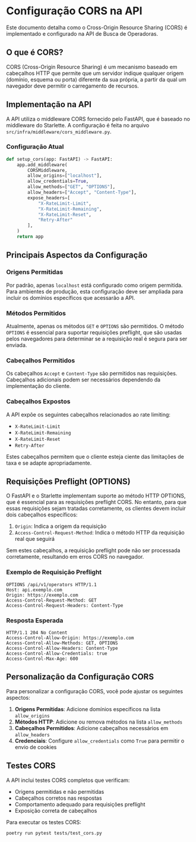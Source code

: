 # Configuração CORS na API

Este documento detalha como o Cross-Origin Resource Sharing (CORS) é implementado e configurado na API de Busca de Operadoras.

## O que é CORS?

CORS (Cross-Origin Resource Sharing) é um mecanismo baseado em cabeçalhos HTTP que permite que um servidor indique qualquer origem (domínio, esquema ou porta) diferente da sua própria, a partir da qual um navegador deve permitir o carregamento de recursos.

## Implementação na API

A API utiliza o middleware CORS fornecido pelo FastAPI, que é baseado no middleware do Starlette. A configuração é feita no arquivo `src/infra/middleware/cors_middleware.py`.

### Configuração Atual

```python
def setup_cors(app: FastAPI) -> FastAPI:
    app.add_middleware(
        CORSMiddleware,
        allow_origins=["localhost"],
        allow_credentials=True,
        allow_methods=["GET", "OPTIONS"],
        allow_headers=["Accept", "Content-Type"],
        expose_headers=[
            "X-RateLimit-Limit",
            "X-RateLimit-Remaining",
            "X-RateLimit-Reset",
            "Retry-After"
        ],
    )
    return app
```

## Principais Aspectos da Configuração

### Origens Permitidas

Por padrão, apenas `localhost` está configurado como origem permitida. Para ambientes de produção, esta configuração deve ser ampliada para incluir os domínios específicos que acessarão a API.

### Métodos Permitidos

Atualmente, apenas os métodos `GET` e `OPTIONS` são permitidos. O método `OPTIONS` é essencial para suportar requisições preflight, que são usadas pelos navegadores para determinar se a requisição real é segura para ser enviada.

### Cabeçalhos Permitidos

Os cabeçalhos `Accept` e `Content-Type` são permitidos nas requisições. Cabeçalhos adicionais podem ser necessários dependendo da implementação do cliente.

### Cabeçalhos Expostos

A API expõe os seguintes cabeçalhos relacionados ao rate limiting:
- `X-RateLimit-Limit`
- `X-RateLimit-Remaining`
- `X-RateLimit-Reset`
- `Retry-After`

Estes cabeçalhos permitem que o cliente esteja ciente das limitações de taxa e se adapte apropriadamente.

## Requisições Preflight (OPTIONS)

O FastAPI e o Starlette implementam suporte ao método HTTP OPTIONS, que é essencial para as requisições preflight CORS. No entanto, para que essas requisições sejam tratadas corretamente, os clientes devem incluir dois cabeçalhos específicos:

1. `Origin`: Indica a origem da requisição
2. `Access-Control-Request-Method`: Indica o método HTTP da requisição real que seguirá

Sem estes cabeçalhos, a requisição preflight pode não ser processada corretamente, resultando em erros CORS no navegador.

### Exemplo de Requisição Preflight

```http
OPTIONS /api/v1/operators HTTP/1.1
Host: api.exemplo.com
Origin: https://exemplo.com
Access-Control-Request-Method: GET
Access-Control-Request-Headers: Content-Type
```

### Resposta Esperada

```http
HTTP/1.1 204 No Content
Access-Control-Allow-Origin: https://exemplo.com
Access-Control-Allow-Methods: GET, OPTIONS
Access-Control-Allow-Headers: Content-Type
Access-Control-Allow-Credentials: true
Access-Control-Max-Age: 600
```

## Personalização da Configuração CORS

Para personalizar a configuração CORS, você pode ajustar os seguintes aspectos:

1. **Origens Permitidas**: Adicione domínios específicos na lista `allow_origins`
2. **Métodos HTTP**: Adicione ou remova métodos na lista `allow_methods`
3. **Cabeçalhos Permitidos**: Adicione cabeçalhos necessários em `allow_headers`
4. **Credenciais**: Configure `allow_credentials` como `True` para permitir o envio de cookies

## Testes CORS

A API inclui testes CORS completos que verificam:
- Origens permitidas e não permitidas
- Cabeçalhos corretos nas respostas
- Comportamento adequado para requisições preflight
- Exposição correta de cabeçalhos

Para executar os testes CORS:

```bash
poetry run pytest tests/test_cors.py
``` 